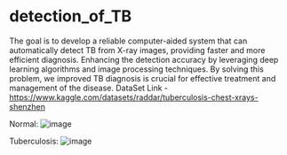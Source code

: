 # detection_of_TB
The goal is to develop a reliable computer-aided system that can automatically detect TB from X-ray images, providing faster and more efficient diagnosis. Enhancing the detection accuracy by leveraging deep learning algorithms and image processing techniques. By solving this problem, we improved TB diagnosis is crucial for effective treatment and management of the disease.
DataSet Link -  https://www.kaggle.com/datasets/raddar/tuberculosis-chest-xrays-shenzhen


Normal:
![image](https://github.com/Anukrati30/detection_of_TB/assets/80569757/e0dd4a3e-d6b8-44b7-a8f8-c634c2f26b0c)

Tuberculosis:
![image](https://github.com/Anukrati30/detection_of_TB/assets/80569757/2fc1ad4e-e920-421c-809c-19128d348c37)


 

